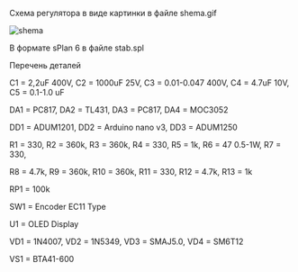 Схема регулятора в виде картинки в файле shema.gif

![shema](https://github.com/user-attachments/assets/2920397a-868e-4242-bb7a-ed9a6bd4b541)



В формате sPlan 6 в файле stab.spl

Перечень деталей 
 
C1	= 2,2uF 400V,
C2	= 1000uF 25V, 
C3	= 0.01-0.047 400V,
C4	= 4.7uF 10V,
C5	= 0.1-1.0 uF
 
DA1	= PC817,
DA2	= TL431,
DA3	= PC817,
DA4	= MOC3052
 
DD1	= ADUM1201,
DD2	= Arduino nano v3,
DD3	= ADUM1250
 
R1	= 330,
R2	= 360k,
R3	= 360k,
R4	= 330,
R5	= 1k,
R6	= 47 0.5-1W,
R7	= 330,

R8	= 4.7k,
R9	= 360k,
R10	= 360k,
R11	= 330,
R12	= 4.7k,
R13	= 1k
 
RP1	= 100k
 
SW1	= Encoder EC11 Type
 
U1	= OLED Display
 
VD1	= 1N4007,
VD2	= 1N5349,
VD3	= SMAJ5.0,
VD4	= SM6T12
 
VS1	= BTA41-600
